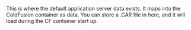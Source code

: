 This is where the default application server data exists. It maps into the ColdFusion container as data. You can store a .CAR file in here, and it will load during the CF container start up.